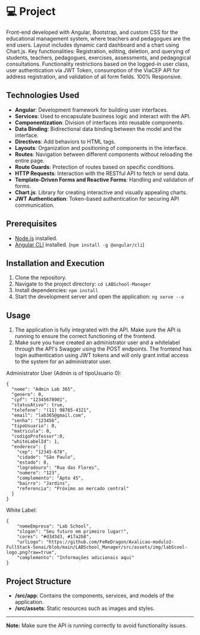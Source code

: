 # 💻 Project

Front-end developed with Angular, Bootstrap, and custom CSS for the educational management system, where teachers and pedagogues are the end users. Layout includes dynamic card dashboard and a chart using Chart.js. Key functionalities: Registration, editing, deletion, and querying of students, teachers, pedagogues, exercises, assessments, and pedagogical consultations. Functionality restrictions based on the logged-in user class, user authentication via JWT Token, consumption of the ViaCEP API for address registration, and validation of all form fields. 100% Responsive.

## Technologies Used

- **Angular**: Development framework for building user interfaces.
- **Services**: Used to encapsulate business logic and interact with the API.
- **Componentization**: Division of interfaces into reusable components.
- **Data Binding**: Bidirectional data binding between the model and the interface.
- **Directives**: Add behaviors to HTML tags.
- **Layouts**: Organization and positioning of components in the interface.
- **Routes**: Navigation between different components without reloading the entire page.
- **Route Guards**: Protection of routes based on specific conditions.
- **HTTP Requests**: Interaction with the RESTful API to fetch or send data.
- **Template-Driven Forms and Reactive Forms**: Handling and validation of forms.
- **Chart.js**: Library for creating interactive and visually appealing charts.
- **JWT Authentication**: Token-based authentication for securing API communication.

## Prerequisites

- [Node.js](https://nodejs.org/en/download/) installed.
- [Angular CLI](https://angular.io/cli) installed. (`npm install -g @angular/cli`)

## Installation and Execution

1. Clone the repository.
2. Navigate to the project directory: `cd LABSchool-Manager`
3. Install dependencies: `npm install`
4. Start the development server and open the application: `ng serve --o`

## Usage

1. The application is fully integrated with the API. Make sure the API is running to ensure the correct functioning of the frontend.
2. Make sure you have created an administrator user and a whitelabel through the API's Swagger using the POST endpoints. The frontend has login authentication using JWT tokens and will only grant initial access to the system for an administrator user. 

Administrator User (Admin is of tipoUsuario 0):
```
{
  "nome": "Admin Lab 365",
  "genero": 0,
  "cpf": "12345678901",
  "statusAtivo": true,
  "telefone": "(11) 98765-4321",
  "email": "lab365@gmail.com",
  "senha": "123456",
  "tipoUsuario": 0,
  "matricula": 0,
  "codigoProfessor":0,
  "whiteLabelId": 1,
  "endereco": {
    "cep": "12345-678",
    "cidade": "São Paulo",
    "estado": 0,
    "logradouro": "Rua das Flores",
    "numero": "123",
    "complemento": "Apto 45",
    "bairro": "Jardins",
    "referencia": "Próximo ao mercado central"
  }
}
````

White Label:
```
{
    "nomeEmpresa": "Lab School",
    "slogan": "Seu futuro em primeiro lugar!",
    "cores": "#d3d3d3, #17a2b8",
    "urlLogo": "https://github.com/FeReDragon/Avalicao-modulo2-FullStack-Senai/blob/main/LABSchool_Manager/src/assets/img/labScool-logo.png?raw=true",
    "complemento": "Informações adicionais aqui"
}
```
## Project Structure

- **/src/app**: Contains the components, services, and models of the application.
- **/src/assets**: Static resources such as images and styles.

---

**Note:** Make sure the API is running correctly to avoid functionality issues.

